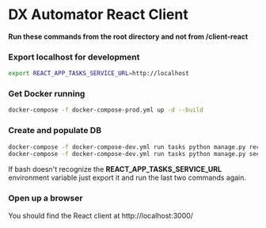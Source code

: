 # DX Automator React Client

**Run these commands from the root directory and not from /client-react**

### Export localhost for development

```bash
export REACT_APP_TASKS_SERVICE_URL=http://localhost
```

### Get Docker running

```bash
docker-compose -f docker-compose-prod.yml up -d --build
```

### Create and populate DB

```bash
docker-compose -f docker-compose-dev.yml run tasks python manage.py recreate_db
docker-compose -f docker-compose-dev.yml run tasks python manage.py seed_db
```

If bash doesn't recognize the **REACT_APP_TASKS_SERVICE_URL** environment variable just export it and run the last two commands again.

### Open up a browser

You should find the React client at http://localhost:3000/